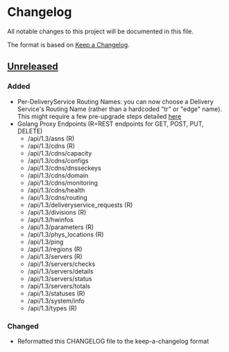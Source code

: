 # Changelog
All notable changes to this project will be documented in this file.

The format is based on [Keep a Changelog](http://keepachangelog.com/en/1.0.0/).

## [Unreleased]
### Added
- Per-DeliveryService Routing Names: you can now choose a Delivery Service's Routing Name (rather than a hardcoded "tr" or "edge" name). This might require a few pre-upgrade steps detailed [here](http://traffic-control-cdn.readthedocs.io/en/latest/admin/traffic_ops/migration_from_20_to_22.html#per-deliveryservice-routing-names)
- Golang Proxy Endpoints (R=REST endpoints for GET, POST, PUT, DELETE)
  - /api/1.3/asns (R)
  - /api/1.3/cdns (R)
  - /api/1.3/cdns/capacity
  - /api/1.3/cdns/configs
  - /api/1.3/cdns/dnsseckeys
  - /api/1.3/cdns/domain
  - /api/1.3/cdns/monitoring
  - /api/1.3/cdns/health
  - /api/1.3/cdns/routing
  - /api/1.3/deliveryservice_requests (R)
  - /api/1.3/divisions (R)
  - /api/1.3/hwinfos
  - /api/1.3/parameters (R)
  - /api/1.3/phys_locations (R)
  - /api/1.3/ping
  - /api/1.3/regions (R)
  - /api/1.3/servers (R)
  - /api/1.3/servers/checks
  - /api/1.3/servers/details
  - /api/1.3/servers/status
  - /api/1.3/servers/totals
  - /api/1.3/statuses (R)
  - /api/1.3/system/info
  - /api/1.3/types (R)

### Changed
- Reformatted this CHANGELOG file to the keep-a-changelog format

[Unreleased]: https://github.com/apache/incubator-trafficcontrol/compare/RELEASE-2.1.0...HEAD
